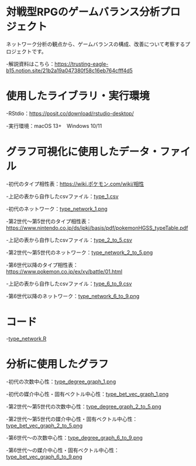 # 対戦型RPGのゲームバランス分析プロジェクト
ネットワーク分析の観点から、ゲームバランスの構成、改善について考察するプロジェクトです。

-解説資料はこちら：https://trusting-eagle-b15.notion.site/21b2a19a047380f58c16eb764cfff4d5

# 使用したライブラリ・実行環境

-RStdio：https://posit.co/download/rstudio-desktop/

-実行環境：macOS 13+　Windows 10/11

# グラフ可視化に使用したデータ・ファイル

-初代のタイプ相性表：https://wiki.ポケモン.com/wiki/相性 

-上記の表から自作したcsvファイル：[type_1.csv](type_1.csv/) 

-初代のネットワーク：[type_network_1.png](type_network_1.png/)

-第2世代〜第5世代のタイプ相性表：https://www.nintendo.co.jp/ds/ipkj/basis/pdf/pokemonHGSS_typeTable.pdf 

-上記の表から自作したcsvファイル：[type_2_to_5.csv](type_2_to_5.csv/)

-第2世代〜第5世代のネットワーク：[type_network_2_to_5.png](type_network_2_to_5.png/)

-第6世代以降のタイプ相性表：https://www.pokemon.co.jp/ex/xy/battle/01.html 

-上記の表から自作したcsvファイル：[type_6_to_9.csv](type_6_to_9.csv/)

-第6世代以降のネットワーク：[type_network_6_to_9.png](type_network_6_to_9.png/)

# コード
-[type_network.R](type_network.R/)

# 分析に使用したグラフ
-初代の次数中心性：[type_degree_graph_1.png](type_degree_graph_1.png/)

-初代の媒介中心性・固有ベクトル中心性：[type_bet_vec_graph_1.png](type_bet_vec_graph_1.png/)

-第2世代〜第5世代の次数中心性：[type_degree_graph_2_to_5.png](type_degree_graph_2_to_5.png/)

-第2世代〜第5世代の媒介中心性・固有ベクトル中心性：[type_bet_vec_graph_2_to_5.png](type_bet_vec_graph_2_to_5.png/)

-第6世代〜の次数中心性：[type_degree_graph_6_to_9.png](type_degree_graph_6_to_9.png/)

-第6世代〜の媒介中心性・固有ベクトル中心性：[type_bet_vec_graph_6_to_9.png](type_bet_vec_graph_6_to_9.png/)





